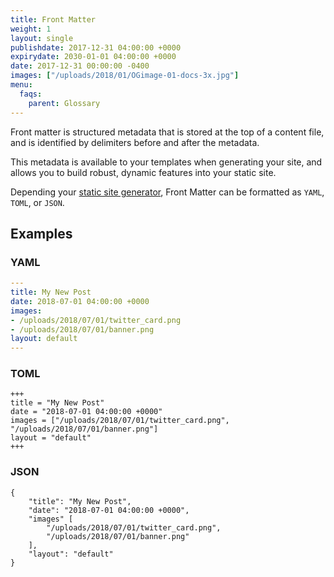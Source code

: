 ```yaml
---
title: Front Matter
weight: 1
layout: single
publishdate: 2017-12-31 04:00:00 +0000
expirydate: 2030-01-01 04:00:00 +0000
date: 2017-12-31 00:00:00 -0400
images: ["/uploads/2018/01/OGimage-01-docs-3x.jpg"]
menu:
  faqs:
    parent: Glossary
---
```

Front matter is structured metadata that is stored at the top of a content file, and is identified by delimiters before and after the metadata.

This metadata is available to your templates when generating your site, and allows you to build robust, dynamic features into your static site.

Depending your [static site generator](/docs/faqs/glossary/static-site-generators/), Front Matter can be formatted as `YAML`, `TOML`, or `JSON`.

## Examples

### YAML
```yaml
---
title: My New Post
date: 2018-07-01 04:00:00 +0000
images:
- /uploads/2018/07/01/twitter_card.png
- /uploads/2018/07/01/banner.png
layout: default
---
```

### TOML
```
+++
title = "My New Post"
date = "2018-07-01 04:00:00 +0000"
images = ["/uploads/2018/07/01/twitter_card.png", "/uploads/2018/07/01/banner.png"]
layout = "default"
+++
```

### JSON
```
{
    "title": "My New Post",
    "date": "2018-07-01 04:00:00 +0000",
    "images" [
        "/uploads/2018/07/01/twitter_card.png",
        "/uploads/2018/07/01/banner.png"
    ],
    "layout": "default"
}
```